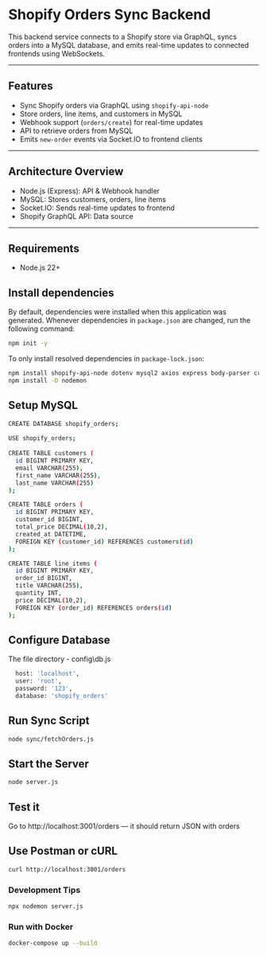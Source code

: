 # Shopify Orders Sync Backend

This backend service connects to a Shopify store via GraphQL, syncs orders into a MySQL database, and emits real-time updates to connected frontends using WebSockets.

---

## Features

- Sync Shopify orders via GraphQL using `shopify-api-node`
- Store orders, line items, and customers in MySQL
- Webhook support (`orders/create`) for real-time updates
- API to retrieve orders from MySQL
- Emits `new-order` events via Socket.IO to frontend clients

---

## Architecture Overview

- Node.js (Express): API & Webhook handler
- MySQL: Stores customers, orders, line items
- Socket.IO: Sends real-time updates to frontend
- Shopify GraphQL API: Data source

---
## Requirements

- Node.js 22+   


## Install dependencies

By default, dependencies were installed when this application was generated.
Whenever dependencies in `package.json` are changed, run the following command:

```sh
npm init -y
```

To only install resolved dependencies in `package-lock.json`:

```sh
npm install shopify-api-node dotenv mysql2 axios express body-parser crypto
npm install -D nodemon
```

## Setup MySQL

```sh
CREATE DATABASE shopify_orders;
 
USE shopify_orders;
 
CREATE TABLE customers (
  id BIGINT PRIMARY KEY,
  email VARCHAR(255),
  first_name VARCHAR(255),
  last_name VARCHAR(255)
);

CREATE TABLE orders (
  id BIGINT PRIMARY KEY,
  customer_id BIGINT,
  total_price DECIMAL(10,2),
  created_at DATETIME,
  FOREIGN KEY (customer_id) REFERENCES customers(id)
);

CREATE TABLE line_items (
  id BIGINT PRIMARY KEY,
  order_id BIGINT,
  title VARCHAR(255),
  quantity INT,
  price DECIMAL(10,2),
  FOREIGN KEY (order_id) REFERENCES orders(id)
);

```
## Configure Database  

The file directory - config\db.js
```sh
  host: 'localhost',
  user: 'root',
  password: '123',
  database: 'shopify_orders'
  ```

## Run Sync Script 
```sh
node sync/fetchOrders.js
```

## Start the Server

```sh
node server.js
```
## Test it
Go to http://localhost:3001/orders — it should return JSON with orders

## Use Postman or cURL
```sh
curl http://localhost:3001/orders
```

### Development Tips
```sh
npx nodemon server.js
```

### Run with Docker
```sh
docker-compose up --build
```